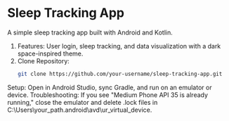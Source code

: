# Sleep Tracking App

A simple sleep tracking app built with Android and Kotlin.

1. Features: User login, sleep tracking, and data visualization with a dark space-inspired theme.
2. Clone Repository:  
   ```bash
   git clone https://github.com/your-username/sleep-tracking-app.git
Setup: Open in Android Studio, sync Gradle, and run on an emulator or device.
Troubleshooting: If you see "Medium Phone API 35 is already running," close the emulator and delete .lock files in C:\Users\your_path\.android\avd\ur_virtual_device\.
